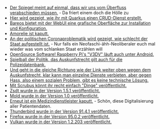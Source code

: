 * [Der Spiegel meint auf einmal, dass wir uns vom Überfluss verabschieden müssen.](https://blog.fefe.de/?ts=9f414390) - Da friert einem doch die Hölle zu
* [Hier wird gezeigt, wie ihr mit Quarkus einen CRUD-Dienst erstellt.](https://www.opensourcerers.org/2021/12/20/how-to-quickly-create-a-crud-service-with-quarkus/)
* [Bareos bietet mit der WebUI eine grafische Oberfläche zur Installation und Konfiguration.](https://www.bareos.com/de/bareos-webui-installation-und-konfiguration/)
* [Amorelie ist kaputt.](https://www.borncity.com/blog/2021/12/20/datenschutzvorfall-bei-erotikshop-amorelie-dez-2021/)
* [An der politischen Coronaproblematik wird gezeigt, wie schlecht der Staat aufgestellt ist.](https://blog.fefe.de/?ts=9f3eb126) - Nur falls ein Neofaschi-ähh-Neoliberaler euch mal wieder was vom schlanken Staat erzählen will
* [OpenSource Software! Raspberry Pi's "V3DV" läuft auch unter Android.](https://www.phoronix.com/scan.php?page=news_item&px=Raspberry-Pi-V3DV-Android)
* [Spielball der Politik, das Auskunfstrecht gilt auch für die Polizeidatenbank.](https://freiheitsrechte.org/polizeidatenbanken/)
* [Und geht in die gleiche Richtung wie der Link weiter oben wegen dem Auskunfstrecht, klar kann man einzelne Dienste verbieten, aber gegen Hass, also einem sozialen Problem, gibt es keine technische Lösung.](https://netzpolitik.org/2021/edit-policy-telegram-sperren-warum-es-keine-technische-loesung-gegen-hass-gibt/)
* [Mit Scrubus könnt ihr recht einfach "Dinge" veröffentlicht.](https://opensource.com/article/21/12/desktop-publishing-scribus)
* [Zsdt wurde in der Version 1.5.1 veröffentlicht.](https://www.phoronix.com/scan.php?page=news_item&px=Zstd-1.5.1-Released)
* [Mold wurde in der Version 1.0 veröffentlicht.](https://www.phoronix.com/scan.php?page=news_item&px=Mold-1.0-Released)
* [Erneut ist ein Medizindienstleister kaputt.](https://www.borncity.com/blog/2021/12/20/cyberangriffe-auf-compugroup-medical-se-co-kgaa/) - Schön, diese Digitalisierung aller Patientendaten.
* [Thunderbird wurde in der Version 91.4.1 veröffentlicht.](https://www.borncity.com/blog/2021/12/20/thunderbird-91-4-1/)
* [Firefox wurde in der Version 95.0.2 veröffentlicht.](https://www.borncity.com/blog/2021/12/20/firefox-95-0-2-freigegeben/)
* [Vulkan wurde in der Version 1.2.203 veröffentlicht.](https://www.phoronix.com/scan.php?page=news_item&px=Vulkan-1.2.203)
